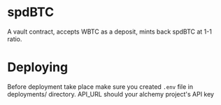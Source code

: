 # spdBTC

A vault contract, accepts WBTC as a deposit, mints back spdBTC at 1-1 ratio.

# Deploying

Before deployment take place make sure you created `.env` file in deployments/ directory. API_URL should your alchemy project's API key
